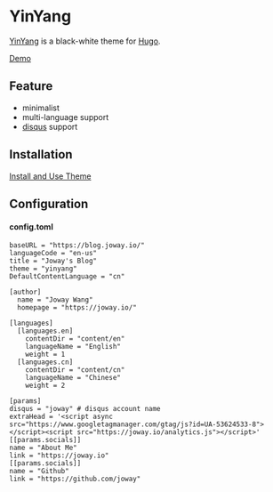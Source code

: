 # YinYang

[YinYang](https://en.wikipedia.org/wiki/Yin_and_yang) is a black-white theme for [Hugo](https://gohugo.io/).

[Demo](https://blog.joway.io)

## Feature

- minimalist
- multi-language support
- [disqus](https://disqus.com) support

## Installation

[Install and Use Theme](https://gohugo.io/themes/installing-and-using-themes/)

## Configuration

#### config.toml

```
baseURL = "https://blog.joway.io/"
languageCode = "en-us"
title = "Joway's Blog"
theme = "yinyang"
DefaultContentLanguage = "cn"

[author]
  name = "Joway Wang"
  homepage = "https://joway.io/"

[languages]
  [languages.en]
    contentDir = "content/en"
    languageName = "English"
    weight = 1
  [languages.cn]
    contentDir = "content/cn"
    languageName = "Chinese"
    weight = 2

[params]
disqus = "joway" # disqus account name
extraHead = '<script async src="https://www.googletagmanager.com/gtag/js?id=UA-53624533-8"></script><script src="https://joway.io/analytics.js"></script>'
[[params.socials]]
name = "About Me"
link = "https://joway.io"
[[params.socials]]
name = "Github"
link = "https://github.com/joway"
```
